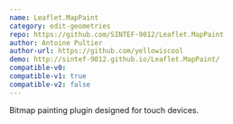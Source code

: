 ```yaml
---
name: Leaflet.MapPaint
category: edit-geometries
repo: https://github.com/SINTEF-9012/Leaflet.MapPaint
author: Antoine Pultier
author-url: https://github.com/yellowiscool
demo: http://sintef-9012.github.io/Leaflet.MapPaint/
compatible-v0:
compatible-v1: true
compatible-v2: false
---
```


Bitmap painting plugin designed for touch devices.
